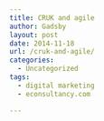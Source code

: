 ```yaml
---
title: CRUK and agile
author: Gadsby
layout: post
date: 2014-11-18
url: /cruk-and-agile/
categories:
  - Uncategorized
tags:
  - digital marketing
  - econsultancy.com

---
```

